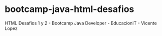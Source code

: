 # bootcamp-java-html-desafios
HTML Desafios 1 y 2 - Bootcamp Java Developer - EducacionIT - Vicente Lopez
